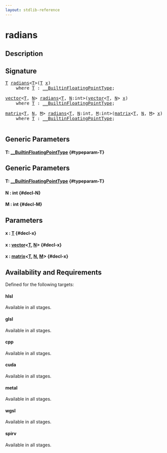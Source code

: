 ```yaml
---
layout: stdlib-reference
---
```


# radians

## Description





## Signature 

<pre>
<a href="/stdlib-reference/global-decls/radians#typeparam-T" class="code_type">T</a> <a href="/stdlib-reference/global-decls/radians">radians</a>&lt;<a href="/stdlib-reference/global-decls/radians#typeparam-T" class="code_type">T</a>&gt;(<a href="/stdlib-reference/global-decls/radians#typeparam-T" class="code_type">T</a> <a href="/stdlib-reference/global-decls/radians#decl-x" class="code_param">x</a>)
    <span class='code_keyword'>where</span> <a href="/stdlib-reference/global-decls/radians#typeparam-T" class="code_type">T</a> : <a href="/stdlib-reference/interfaces/BuiltinFloatingPointType/index">__BuiltinFloatingPointType</a>;

<a href="/stdlib-reference/types/vector/index">vector</a>&lt;<a href="/stdlib-reference/types/vector/index#typeparam-T" class="code_type">T</a>, <a href="/stdlib-reference/types/vector/index#decl-N" class="code_var">N</a>&gt; <a href="/stdlib-reference/global-decls/radians">radians</a>&lt;<a href="/stdlib-reference/global-decls/radians#typeparam-T" class="code_type">T</a>, <a href="/stdlib-reference/global-decls/radians#decl-N" class="code_var">N</a>:<span class="code_keyword">int</span>&gt;(<a href="/stdlib-reference/types/vector/index">vector</a>&lt;<a href="/stdlib-reference/types/vector/index#typeparam-T" class="code_type">T</a>, <a href="/stdlib-reference/types/vector/index#decl-N" class="code_var">N</a>&gt; <a href="/stdlib-reference/global-decls/radians#decl-x" class="code_param">x</a>)
    <span class='code_keyword'>where</span> <a href="/stdlib-reference/global-decls/radians#typeparam-T" class="code_type">T</a> : <a href="/stdlib-reference/interfaces/BuiltinFloatingPointType/index">__BuiltinFloatingPointType</a>;

<a href="/stdlib-reference/types/matrix/index">matrix</a>&lt;<a href="/stdlib-reference/types/matrix/T" class="code_type">T</a>, <a href="/stdlib-reference/types/matrix/index#decl-N" class="code_var">N</a>, <a href="/stdlib-reference/types/matrix/index#decl-M" class="code_var">M</a>&gt; <a href="/stdlib-reference/global-decls/radians">radians</a>&lt;<a href="/stdlib-reference/global-decls/radians#typeparam-T" class="code_type">T</a>, <a href="/stdlib-reference/global-decls/radians#decl-N" class="code_var">N</a>:<span class="code_keyword">int</span>, <a href="/stdlib-reference/global-decls/radians#decl-M" class="code_var">M</a>:<span class="code_keyword">int</span>&gt;(<a href="/stdlib-reference/types/matrix/index">matrix</a>&lt;<a href="/stdlib-reference/types/matrix/T" class="code_type">T</a>, <a href="/stdlib-reference/types/matrix/index#decl-N" class="code_var">N</a>, <a href="/stdlib-reference/types/matrix/index#decl-M" class="code_var">M</a>&gt; <a href="/stdlib-reference/global-decls/radians#decl-x" class="code_param">x</a>)
    <span class='code_keyword'>where</span> <a href="/stdlib-reference/global-decls/radians#typeparam-T" class="code_type">T</a> : <a href="/stdlib-reference/interfaces/BuiltinFloatingPointType/index">__BuiltinFloatingPointType</a>;

</pre>

## Generic Parameters

#### T: [\_\_BuiltinFloatingPointType](/stdlib-reference/interfaces/BuiltinFloatingPointType/index) {#typeparam-T}

## Generic Parameters

#### T: [\_\_BuiltinFloatingPointType](/stdlib-reference/interfaces/BuiltinFloatingPointType/index) {#typeparam-T}
#### N  : int {#decl-N}
#### M  : int {#decl-M}

## Parameters

#### x  : [T](/stdlib-reference/global-decls/radians#typeparam-T) {#decl-x}
#### x  : [vector](/stdlib-reference/types/vector/index)\<[T](/stdlib-reference/types/vector/index#typeparam-T), [N](/stdlib-reference/types/vector/index#decl-N)\> {#decl-x}
#### x  : [matrix](/stdlib-reference/types/matrix/index)\<[T](/stdlib-reference/types/matrix/T), [N](/stdlib-reference/types/matrix/index#decl-N), [M](/stdlib-reference/types/matrix/index#decl-M)\> {#decl-x}

## Availability and Requirements

Defined for the following targets:

#### hlsl
Available in all stages.

#### glsl
Available in all stages.

#### cpp
Available in all stages.

#### cuda
Available in all stages.

#### metal
Available in all stages.

#### wgsl
Available in all stages.

#### spirv
Available in all stages.



